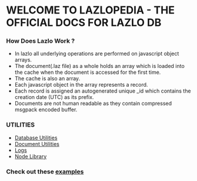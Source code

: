 # WELCOME TO LAZLOPEDIA - THE OFFICIAL DOCS FOR LAZLO DB

### How Does Lazlo Work ?
* In lazlo all underlying operations are performed on javascript object arrays.
* The document(.laz file) as a whole holds an array which is loaded into the cache when the document is accessed for the first time.
* The cache is also an array.
* Each javascript object in the array represents a record.
* Each record is assigned an autogenerated unique _id which contains the creation date (UTC) as its prefix.
* Documents are not human readable as they contain compressed msgpack encoded buffer.

### UTILITIES
* [Database Utilities](http://www.lazlodb.gq/database-utilities)
* [Document Utilities](http://www.lazlodb.gq/document-utilities)
* [Logs](http://www.lazlodb.gq/logging)
* [Node Library](http://www.lazlodb.gq/lazlo-node)

### Check out these [examples](http://www.lazlodb.gq/examples)
